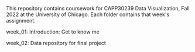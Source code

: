 This repository contains coursework for CAPP30239 Data Visualization, Fall 2022 at the University of Chicago. Each folder contains that week's assignment.

week_01: Introduction: Get to know me 

week_02: Data repository for final project 
